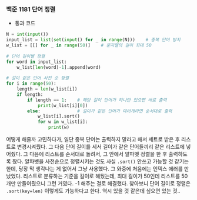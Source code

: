 ### 백준 1181 단어 정렬
- 통과 코드
```python
N = int(input())  
input_list = list(set(input() for _ in range(N)))    # 중복 단어 방지  
w_list = [[] for _ in range(50)]    # 문자열의 길이 최대 50  
  
# 단어 길이별 정렬  
for word in input_list:  
    w_list[len(word)-1].append(word)  
  
# 길이 같은 단어 사전 순 정렬  
for i in range(50):  
    length = len(w_list[i])  
    if length:  
        if length == 1:    # 해당 길이 단어가 하나만 있으면 바로 출력  
            print(w_list[i][0])  
        else:              # 길이가 같은 단어가 여러개라면 순서대로 출력  
            w_list[i].sort()  
            for w in w_list[i]:  
                print(w)
```
어떻게 해줄까 고민하다가, 일단 중복 단어는 출력하지 말라고 해서 세트로 받은 후 리스트로 변경시켜줬다. 그 다음 단어 길이를 세서 길이가 같은 단어들끼리 같은 리스트에 넣어줬다. 그 다음에 리스트를 순서대로 돌려서, 그 안에서 알파벳 정렬을 한 후 출력하도록 짰다. 
알파벳을 사전순으로 정렬시키는 것도 사실 `.sort()` 안쓰고 가능할 것 같기는 한데, 당장 막 생각나는 게 없어서 그냥 사용했다.
그 와중에 처음에는 인덱스 에러를 만났었다. 리스트로 분류하는 기준을 길이로 해뒀는데, 최대 길이가 50인데 리스트를 50개만 만들어줬으니 그런 거였다. -1 해주는 걸로 해결했다. 
찾아보니 단어 길이로 정렬은  `.sort(key=len)` 이렇게도 가능하다고 한다. 역시 있을 것 같은데 싶으면 있는 것..